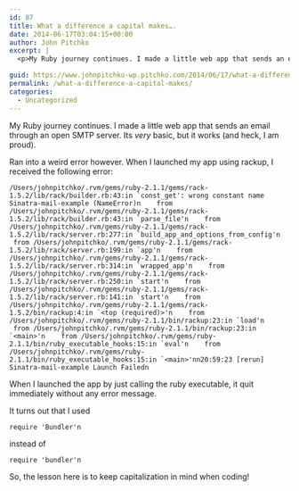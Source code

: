```yaml
---
id: 87
title: What a difference a capital makes….
date: 2014-06-17T03:04:15+00:00
author: John Pitchko
excerpt: |
  <p>My Ruby journey continues. I made a little web app that sends an email through an open SMTP server. Its very basic, but it works (and heck, I am proud).</p>

guid: https://www.johnpitchko-wp.pitchko.com/2014/06/17/what-a-difference-a-capital-makes/
permalink: /what-a-difference-a-capital-makes/
categories:
  - Uncategorized
---
```

<p>My Ruby journey continues. I made a little web app that sends an email through an open SMTP server. Its <em>very</em> basic, but it works (and heck, I am proud).</p>

<p>Ran into a weird error however. When I launched my app using rackup, I received the following error:</p>

<div class="highlighter-rouge">
<div class="highlight">
<pre class="highlight"><code>/Users/johnpitchko/.rvm/gems/ruby-2.1.1/gems/rack-1.5.2/lib/rack/builder.rb:43:in `const_get': wrong constant name Sinatra-mail-example (NameError)n    from /Users/johnpitchko/.rvm/gems/ruby-2.1.1/gems/rack-1.5.2/lib/rack/builder.rb:43:in `parse_file'n    from /Users/johnpitchko/.rvm/gems/ruby-2.1.1/gems/rack-1.5.2/lib/rack/server.rb:277:in `build_app_and_options_from_config'n    from /Users/johnpitchko/.rvm/gems/ruby-2.1.1/gems/rack-1.5.2/lib/rack/server.rb:199:in `app'n    from /Users/johnpitchko/.rvm/gems/ruby-2.1.1/gems/rack-1.5.2/lib/rack/server.rb:314:in `wrapped_app'n    from /Users/johnpitchko/.rvm/gems/ruby-2.1.1/gems/rack-1.5.2/lib/rack/server.rb:250:in `start'n    from /Users/johnpitchko/.rvm/gems/ruby-2.1.1/gems/rack-1.5.2/lib/rack/server.rb:141:in `start'n    from /Users/johnpitchko/.rvm/gems/ruby-2.1.1/gems/rack-1.5.2/bin/rackup:4:in `&lt;top (required)&gt;'n    from /Users/johnpitchko/.rvm/gems/ruby-2.1.1/bin/rackup:23:in `load'n    from /Users/johnpitchko/.rvm/gems/ruby-2.1.1/bin/rackup:23:in `&lt;main&gt;'n    from /Users/johnpitchko/.rvm/gems/ruby-2.1.1/bin/ruby_executable_hooks:15:in `eval'n    from /Users/johnpitchko/.rvm/gems/ruby-2.1.1/bin/ruby_executable_hooks:15:in `&lt;main&gt;'nn20:59:23 [rerun] Sinatra-mail-example Launch Failedn</code></pre>
</div>
</div>

<p>When I launched the app by just calling the ruby executable, it quit immediately without any error message.</p>

<p>It turns out that I used</p>

<div class="highlighter-rouge">
<div class="highlight">
<pre class="highlight"><code>require 'Bundler'n</code></pre>
</div>
</div>

<p>instead of</p>

<div class="highlighter-rouge">
<div class="highlight">
<pre class="highlight"><code>require 'bundler'n</code></pre>
</div>
</div>

<p>So, the lesson here is to keep capitalization in mind when coding!</p>
